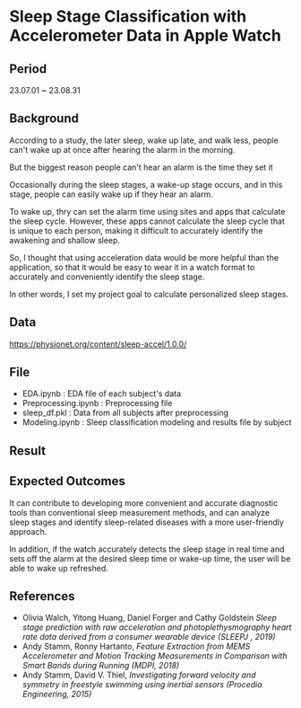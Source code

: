 # Sleep Stage Classification with Accelerometer Data in Apple Watch

## Period
23.07.01 ~ 23.08.31

## Background
According to a study, the later sleep, wake up late, and walk less, people can't wake up at once after hearing the alarm in the morning.

But the biggest reason people can't hear an alarm is the time they set it

Occasionally during the sleep stages, a wake-up stage occurs, and in this stage, people can easily wake up if they hear an alarm.

To wake up, thry can set the alarm time using sites and apps that calculate the sleep cycle. However, these apps cannot calculate the sleep cycle that is unique to each person, making it difficult to accurately identify the awakening and shallow sleep. 

So, I thought that using acceleration data would be more helpful than the application, so that it would be easy to wear it in a watch format to accurately and conveniently identify the sleep stage.

In other words, I set my project goal to calculate personalized sleep stages.


## Data
https://physionet.org/content/sleep-accel/1.0.0/

## File
* EDA.ipynb : EDA file of each subject's data
* Preprocessing.ipynb : Preprocessing file
* sleep_df.pkl : Data from all subjects after preprocessing
* Modeling.ipynb : Sleep classification modeling and results file by subject


## Result

  
## Expected Outcomes
It can contribute to developing more convenient and accurate diagnostic tools than conventional sleep measurement methods, and can analyze sleep stages and identify sleep-related diseases with a more user-friendly approach.

In addition, if the watch accurately detects the sleep stage in real time and sets off the alarm at the desired sleep time or wake-up time, the user will be able to wake up refreshed.

## References
* Olivia Walch, Yitong Huang, Daniel Forger and Cathy Goldstein *Sleep stage prediction with raw acceleration and photoplethysmography heart rate data derived from a consumer wearable device (SLEEPJ , 2019)*
* Andy Stamm, Ronny Hartanto, *Feature Extraction from MEMS Accelerometer and Motion Tracking Measurements in Comparison with Smart Bands during Running (MDPI, 2018)*
* Andy Stamm, David V. Thiel, *Investigating forward velocity and symmetry in freestyle swimming using inertial sensors (Procedia Engineering, 2015)*
